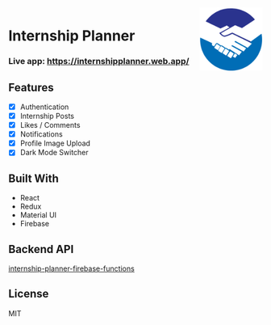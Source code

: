 <img src="/public/logo2.png?raw=true" alt="drawing" width="125" align="right" />

# Internship Planner

### Live app: https://internshipplanner.web.app/

## Features
- [x] Authentication
- [x] Internship Posts
- [x] Likes / Comments
- [x] Notifications
- [x] Profile Image Upload
- [x] Dark Mode Switcher

## Built With
- React
- Redux
- Material UI
- Firebase

## Backend API
[internship-planner-firebase-functions](https://github.com/chr-ge/internship-planner-firebase-functions)

## License
MIT
